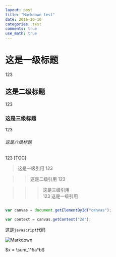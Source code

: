 ```yaml
---
layout: post
title: "Markdown test"
date: 2016-10-10
categories: test
comments: true
use_math: true
---
```

# 这是一级标题
123
## 这是二级标题
123

### 这是三级标题
123

###### 这是六级标题
123
[TOC]

> 这是一级引用
123

>>这是二级引用
123

>>>这是三级引用  
123
>这是一级引用  


```javascript

var canvas = document.getElementById("canvas");

var context = canvas.getContext("2d");

```

这是`javascript`代码

![Markdown](http://images.cnitblog.com/blog/404392/201501/122257231047591.jpg)

$x = \sum_1^5a*b$
